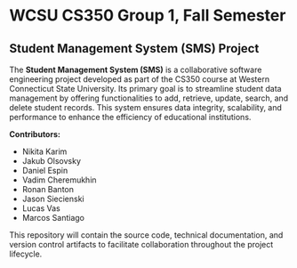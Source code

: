 # WCSU CS350 Group 1, Fall Semester
## Student Management System (SMS) Project  

The **Student Management System (SMS)** is a collaborative software engineering project developed as part of the CS350 course at Western Connecticut State University. Its primary goal is to streamline student data management by offering functionalities to add, retrieve, update, search, and delete student records. This system ensures data integrity, scalability, and performance to enhance the efficiency of educational institutions.  

**Contributors:**  
- Nikita Karim  
- Jakub Olsovsky  
- Daniel Espin  
- Vadim Cheremukhin  
- Ronan Banton  
- Jason Siecienski  
- Lucas Vas  
- Marcos Santiago  

This repository will contain the source code, technical documentation, and version control artifacts to facilitate collaboration throughout the project lifecycle.
